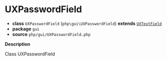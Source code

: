 # UXPasswordField

- **class** `UXPasswordField` (`php\gui\UXPasswordField`) **extends** [`UXTextField`](https://github.com/jphp-group/jphp-gui-ext/blob/master/jphp-gui-ext/api-docs/classes/php/gui/UXTextField.md)
- **package** `gui`
- **source** `php/gui/UXPasswordField.php`

**Description**

Class UXPasswordField
